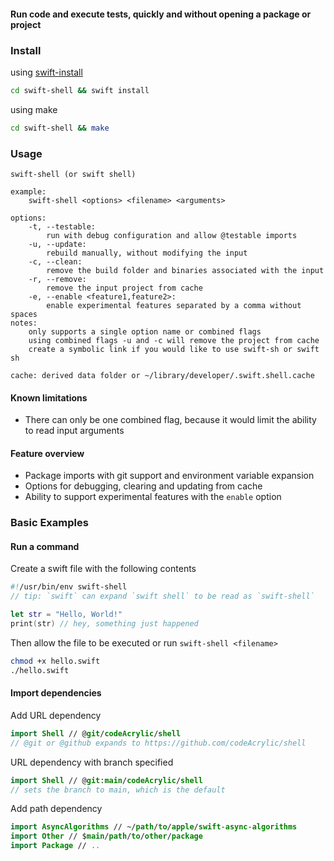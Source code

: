 #### Run code and execute tests, quickly and without opening a package or project
### Install
using [swift-install](https://github.com/codeAcrylic/swift-install)
```sh
cd swift-shell && swift install
```
using make
```sh
cd swift-shell && make
```

### Usage
```
swift-shell (or swift shell)

example: 
	swift-shell <options> <filename> <arguments>
	
options:
	-t, --testable: 
		run with debug configuration and allow @testable imports
	-u, --update: 
		rebuild manually, without modifying the input
	-c, --clean: 
		remove the build folder and binaries associated with the input
	-r, --remove: 
		remove the input project from cache
	-e, --enable <feature1,feature2>:
		enable experimental features separated by a comma without spaces
notes: 	
	only supports a single option name or combined flags
	using combined flags -u and -c will remove the project from cache
	create a symbolic link if you would like to use swift-sh or swift sh
	
cache: derived data folder or ~/library/developer/.swift.shell.cache
```

#### Known limitations 
- There can only be one combined flag, because it would limit the ability to read input arguments

#### Feature overview
- Package imports with git support and environment variable expansion
- Options for debugging, clearing and updating from cache
- Ability to support experimental features with the `enable` option

### Basic Examples
#### Run a command
Create a swift file with the following contents
```swift
#!/usr/bin/env swift-shell 
// tip: `swift` can expand `swift shell` to be read as `swift-shell`

let str = "Hello, World!"
print(str) // hey, something just happened
```
Then allow the file to be executed or run `swift-shell <filename>`
```sh
chmod +x hello.swift
./hello.swift
```
#### Import dependencies
Add URL dependency
```swift
import Shell // @git/codeAcrylic/shell
// @git or @github expands to https://github.com/codeAcrylic/shell
```
URL dependency with branch specified
```swift
import Shell // @git:main/codeAcrylic/shell
// sets the branch to main, which is the default
```
Add path dependency
```swift
import AsyncAlgorithms // ~/path/to/apple/swift-async-algorithms
import Other // $main/path/to/other/package
import Package // ..
```

